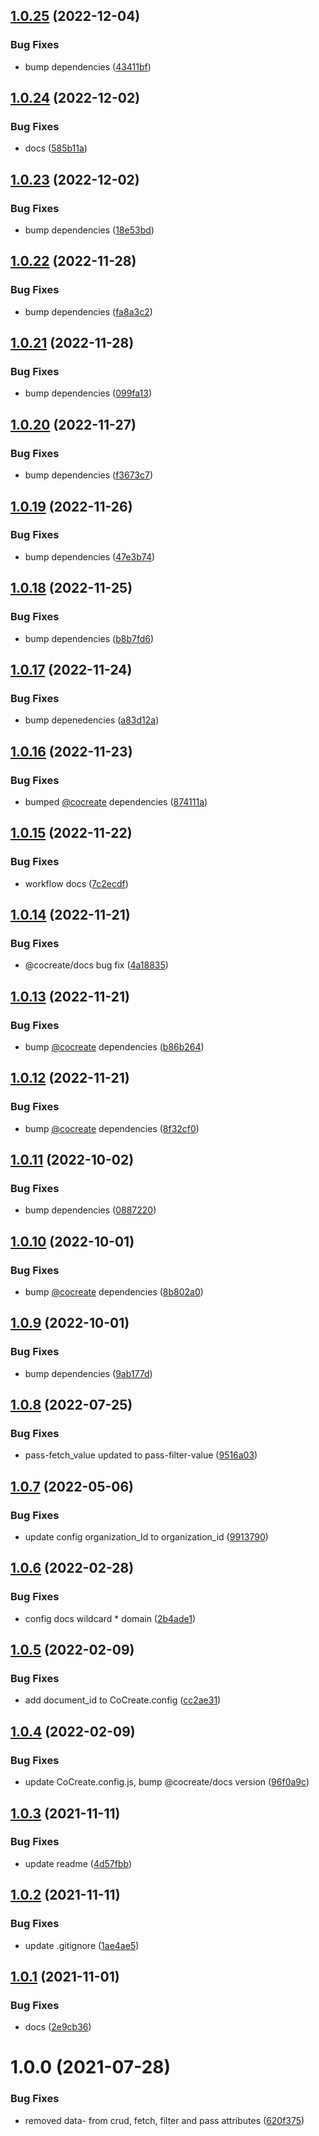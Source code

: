 ## [1.0.25](https://github.com/CoCreate-app/CoCreate-ide/compare/v1.0.24...v1.0.25) (2022-12-04)


### Bug Fixes

* bump dependencies ([43411bf](https://github.com/CoCreate-app/CoCreate-ide/commit/43411bf805f9c320bf1e523d037678dd6ad4455b))

## [1.0.24](https://github.com/CoCreate-app/CoCreate-ide/compare/v1.0.23...v1.0.24) (2022-12-02)


### Bug Fixes

* docs ([585b11a](https://github.com/CoCreate-app/CoCreate-ide/commit/585b11ae5a968a8af3198352080871a257d20147))

## [1.0.23](https://github.com/CoCreate-app/CoCreate-ide/compare/v1.0.22...v1.0.23) (2022-12-02)


### Bug Fixes

* bump dependencies ([18e53bd](https://github.com/CoCreate-app/CoCreate-ide/commit/18e53bd50108cfb0e9d5666aa17d7bee2c0aea15))

## [1.0.22](https://github.com/CoCreate-app/CoCreate-ide/compare/v1.0.21...v1.0.22) (2022-11-28)


### Bug Fixes

* bump dependencies ([fa8a3c2](https://github.com/CoCreate-app/CoCreate-ide/commit/fa8a3c20f17facdc1241a008ed9fcbb750cdeb1b))

## [1.0.21](https://github.com/CoCreate-app/CoCreate-ide/compare/v1.0.20...v1.0.21) (2022-11-28)


### Bug Fixes

* bump dependencies ([099fa13](https://github.com/CoCreate-app/CoCreate-ide/commit/099fa13a1e7f4d76fc5af1cc95d4192b650861f4))

## [1.0.20](https://github.com/CoCreate-app/CoCreate-ide/compare/v1.0.19...v1.0.20) (2022-11-27)


### Bug Fixes

* bump dependencies ([f3673c7](https://github.com/CoCreate-app/CoCreate-ide/commit/f3673c7f4804dfbd7611fa590649437f05b6fac6))

## [1.0.19](https://github.com/CoCreate-app/CoCreate-ide/compare/v1.0.18...v1.0.19) (2022-11-26)


### Bug Fixes

* bump dependencies ([47e3b74](https://github.com/CoCreate-app/CoCreate-ide/commit/47e3b746531338ebe59094d4bf8a5867494fa7ea))

## [1.0.18](https://github.com/CoCreate-app/CoCreate-ide/compare/v1.0.17...v1.0.18) (2022-11-25)


### Bug Fixes

* bump dependencies ([b8b7fd6](https://github.com/CoCreate-app/CoCreate-ide/commit/b8b7fd67b1db3a0a468854541bff0377ed4e761f))

## [1.0.17](https://github.com/CoCreate-app/CoCreate-ide/compare/v1.0.16...v1.0.17) (2022-11-24)


### Bug Fixes

* bump depenedencies ([a83d12a](https://github.com/CoCreate-app/CoCreate-ide/commit/a83d12afd319d2f4af02d2b219527d545aba9b04))

## [1.0.16](https://github.com/CoCreate-app/CoCreate-ide/compare/v1.0.15...v1.0.16) (2022-11-23)


### Bug Fixes

* bumped [@cocreate](https://github.com/cocreate) dependencies ([874111a](https://github.com/CoCreate-app/CoCreate-ide/commit/874111a5cbdb6e215b6e8060d55ed08f43039d4d))

## [1.0.15](https://github.com/CoCreate-app/CoCreate-ide/compare/v1.0.14...v1.0.15) (2022-11-22)


### Bug Fixes

* workflow docs ([7c2ecdf](https://github.com/CoCreate-app/CoCreate-ide/commit/7c2ecdfb9046f61eb8f68206dbf449a5939be8d7))

## [1.0.14](https://github.com/CoCreate-app/CoCreate-ide/compare/v1.0.13...v1.0.14) (2022-11-21)


### Bug Fixes

* @cocreate/docs bug fix ([4a18835](https://github.com/CoCreate-app/CoCreate-ide/commit/4a1883507d7f1fa0b4209a3de0fb04f10aa2b683))

## [1.0.13](https://github.com/CoCreate-app/CoCreate-ide/compare/v1.0.12...v1.0.13) (2022-11-21)


### Bug Fixes

* bump [@cocreate](https://github.com/cocreate) dependencies ([b86b264](https://github.com/CoCreate-app/CoCreate-ide/commit/b86b264aac777e552e1ad006359b712fde7f7159))

## [1.0.12](https://github.com/CoCreate-app/CoCreate-ide/compare/v1.0.11...v1.0.12) (2022-11-21)


### Bug Fixes

* bump [@cocreate](https://github.com/cocreate) dependencies ([8f32cf0](https://github.com/CoCreate-app/CoCreate-ide/commit/8f32cf06df7b889e4efb4f57a0b14431174a9d70))

## [1.0.11](https://github.com/CoCreate-app/CoCreate-ide/compare/v1.0.10...v1.0.11) (2022-10-02)


### Bug Fixes

* bump dependencies ([0887220](https://github.com/CoCreate-app/CoCreate-ide/commit/0887220d84266ebbcd8f497017e3f583faf59c3c))

## [1.0.10](https://github.com/CoCreate-app/CoCreate-ide/compare/v1.0.9...v1.0.10) (2022-10-01)


### Bug Fixes

* bump [@cocreate](https://github.com/cocreate) dependencies ([8b802a0](https://github.com/CoCreate-app/CoCreate-ide/commit/8b802a039efc4104c1d046bb6fbe670064bf8910))

## [1.0.9](https://github.com/CoCreate-app/CoCreate-ide/compare/v1.0.8...v1.0.9) (2022-10-01)


### Bug Fixes

* bump dependencies ([9ab177d](https://github.com/CoCreate-app/CoCreate-ide/commit/9ab177dc38b6549ad484976422553eb69fd38e9e))

## [1.0.8](https://github.com/CoCreate-app/CoCreate-ide/compare/v1.0.7...v1.0.8) (2022-07-25)


### Bug Fixes

* pass-fetch_value updated to pass-filter-value ([9516a03](https://github.com/CoCreate-app/CoCreate-ide/commit/9516a03bd11ff853e9cbde95c8e88e2459d078ed))

## [1.0.7](https://github.com/CoCreate-app/CoCreate-ide/compare/v1.0.6...v1.0.7) (2022-05-06)


### Bug Fixes

* update config organization_Id to organization_id ([9913790](https://github.com/CoCreate-app/CoCreate-ide/commit/9913790407d0e36bd125a07adc6216444040183b))

## [1.0.6](https://github.com/CoCreate-app/CoCreate-ide/compare/v1.0.5...v1.0.6) (2022-02-28)


### Bug Fixes

* config docs wildcard * domain ([2b4ade1](https://github.com/CoCreate-app/CoCreate-ide/commit/2b4ade1d3b5ddc64ba21ecaaeef6fb61f008f1fb))

## [1.0.5](https://github.com/CoCreate-app/CoCreate-ide/compare/v1.0.4...v1.0.5) (2022-02-09)


### Bug Fixes

* add document_id to CoCreate.config ([cc2ae31](https://github.com/CoCreate-app/CoCreate-ide/commit/cc2ae31499ea64604ab11e50bc91929cbcd77480))

## [1.0.4](https://github.com/CoCreate-app/CoCreate-ide/compare/v1.0.3...v1.0.4) (2022-02-09)


### Bug Fixes

* update CoCreate.config.js, bump @cocreate/docs version ([96f0a9c](https://github.com/CoCreate-app/CoCreate-ide/commit/96f0a9c75117eea224157025e23004fde1eba8f7))

## [1.0.3](https://github.com/CoCreate-app/CoCreate-ide/compare/v1.0.2...v1.0.3) (2021-11-11)


### Bug Fixes

* update readme ([4d57fbb](https://github.com/CoCreate-app/CoCreate-ide/commit/4d57fbb2d94aaedeb4d67a74dd991348b09ac317))

## [1.0.2](https://github.com/CoCreate-app/CoCreate-ide/compare/v1.0.1...v1.0.2) (2021-11-11)


### Bug Fixes

* update .gitignore ([1ae4ae5](https://github.com/CoCreate-app/CoCreate-ide/commit/1ae4ae595a769064eff87f881581567eeef78777))

## [1.0.1](https://github.com/CoCreate-app/CoCreate-ide/compare/v1.0.0...v1.0.1) (2021-11-01)


### Bug Fixes

* docs ([2e9cb36](https://github.com/CoCreate-app/CoCreate-ide/commit/2e9cb36fdf8b9f9c47ee38c7cde612b2841ceb29))

# 1.0.0 (2021-07-28)


### Bug Fixes

* removed data- from crud, fetch, filter and pass attributes ([620f375](https://github.com/CoCreate-app/CoCreate-ide/commit/620f375d017c74d51532bf290d0f3ac0a07c30b0))
